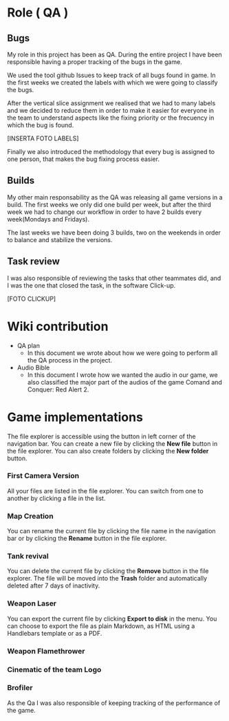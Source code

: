 # Role ( QA )

## Bugs
My role in this project has been as QA. During the entire project I have been responsible having a proper tracking of  the bugs in the game.

We used the tool github Issues to keep track of all bugs found in game. In the first weeks we created the labels with which we were going to classify the bugs.

After the vertical slice assignment we realised that we had to many labels and we decided to reduce them in order to make it easier for everyone in the team to understand aspects like the fixing priority or the frecuency in which the bug is found. 

[INSERTA FOTO LABELS]

Finally we also introduced the methodology that every bug is assigned to one person, that makes the bug fixing process easier.

## Builds

My other main responsability as the QA was releasing all game versions in a build. The first weeks we only did one build per week, but after the third week we had to change our workflow in order to have 2 builds every week(Mondays and Fridays). 

The last weeks we have been doing 3 builds, two on the weekends in order to balance and stabilize the versions. 


## Task review

I was also responsible of reviewing the tasks that other teammates did, and I was the one that closed the task, in the software Click-up.

[FOTO CLICKUP]

# Wiki contribution

- QA plan
	- In this document we wrote about how we were going to perform all the QA process in  the project.
- Audio Bible
	- In this document I wrote how we wanted the audio in our game, we also classified the major part of the audios of the game Comand and Conquer: Red Alert 2.

# Game implementations

The file explorer is accessible using the button in left corner of the navigation bar. You can create a new file by clicking the **New file** button in the file explorer. You can also create folders by clicking the **New folder** button.

### First Camera Version

All your files are listed in the file explorer. You can switch from one to another by clicking a file in the list.

### Map Creation

You can rename the current file by clicking the file name in the navigation bar or by clicking the **Rename** button in the file explorer.

### Tank revival 

You can delete the current file by clicking the **Remove** button in the file explorer. The file will be moved into the **Trash** folder and automatically deleted after 7 days of inactivity.

### Weapon Laser

You can export the current file by clicking **Export to disk** in the menu. You can choose to export the file as plain Markdown, as HTML using a Handlebars template or as a PDF.

### Weapon Flamethrower

### Cinematic of the team Logo

### Brofiler

As the Qa I was also responsible of keeping tracking of the performance of the game.
